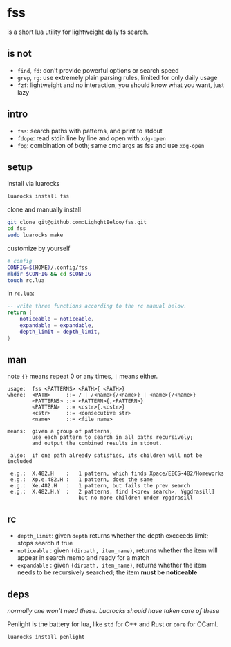 # fss

is a short lua utility for lightweight daily fs search.

## is not

- `find`, `fd`: don't provide powerful options or search speed
- `grep`, `rg`: use extremely plain parsing rules, limited for only daily usage
- `fzf`: lightweight and no interaction, you should know what you want, just lazy

## intro
- `fss`: search paths with patterns, and print to stdout
- `fdope`: read stdin line by line and open with `xdg-open`
- `fog`: combination of both; same cmd args as fss and use `xdg-open`

## setup

install via luarocks
```bash
luarocks install fss
```

clone and manually install
```bash
git clone git@github.com:LighghtEeloo/fss.git
cd fss
sudo luarocks make
```

customize by yourself

```bash
# config
CONFIG=$(HOME)/.config/fss
mkdir $CONFIG && cd $CONFIG
touch rc.lua
```

in `rc.lua`:

```lua
-- write three functions according to the rc manual below.
return {
    noticeable = noticeable,
    expandable = expandable,
    depth_limit = depth_limit,
}
```

## man

note `{}` means repeat 0 or any times, ` | ` means either.

```
usage:  fss <PATTERNS> <PATH>{ <PATH>}
where:  <PATH>     ::= / | /<name>{/<name>} | <name>{/<name>}
        <PATTERNS> ::= <PATTERN>{,<PATTERN>}
        <PATTERN>  ::= <cstr>{.<cstr>}
        <cstr>     ::= <consecutive str>
        <name>     ::= <file name>
      
means:  given a group of patterns, 
        use each pattern to search in all paths recursively;
        and output the combined results in stdout.
      
 also:  if one path already satisfies, its children will not be included
      
 e.g.:  X.482.H    :   1 pattern, which finds Xpace/EECS-482/Homeworks
 e.g.:  Xp.e.482.H :   1 pattern, does the same
 e.g.:  Xe.482.H   :   1 pattern, but fails the prev search
 e.g.:  X.482.H,Y  :   2 patterns, find [<prev search>, Yggdrasill]
                       but no more children under Yggdrasill
```

## rc

- `depth_limit`: given `depth` returns whether the depth excceeds limit; stops search if true
- `noticeable` : given `(dirpath, item_name)`, returns whether the item will appear in search memo and ready for a match
- `expandable` : given `(dirpath, item_name)`, returns whether the item needs to be recursively searched; the item **must be noticeable**

## deps

*normally one won't need these. Luarocks should have taken care of these*

Penlight is the battery for lua, like `std` for C++ and Rust or `core` for OCaml.

```bash
luarocks install penlight
```


